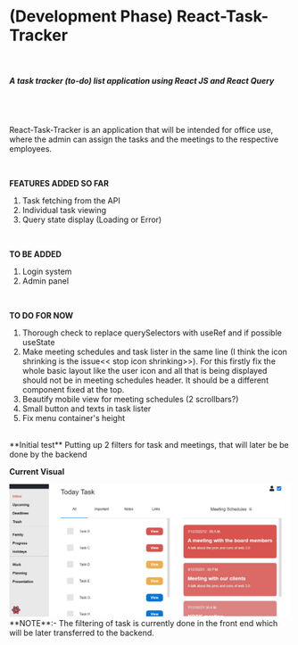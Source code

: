 <h1> (Development Phase) React-Task-Tracker </h1> <br>
<h5> A task tracker (to-do) list application using React JS and React Query</h5> <br>
<br>
<p> React-Task-Tracker is an application that will be intended for office use, where
the admin can assign the tasks and the meetings to the respective employees. <p>
<br>

**FEATURES ADDED SO FAR** 
1. Task fetching from the API
2. Individual task viewing
3. Query state display (Loading or Error)   
<br>

**TO BE ADDED**
1. Login system
2. Admin panel
<br>


**TO DO FOR NOW**
1. Thorough check to replace querySelectors with useRef and if possible useState
2. Make meeting schedules and task lister in the same line (I think the icon shrinking is the issue<< stop icon shrinking>>). For this firstly fix the whole basic layout like the user icon and all that is being displayed should not be in meeting schedules header. It should be a different component fixed at the top.
3. Beautify mobile view for meeting schedules (2 scrollbars?)
4. Small button and texts in task lister
5. Fix menu container's height


<br>
**Initial test**
Putting up 2 filters for task and meetings, that will later be be done by the backend
<br>

**Current Visual** <br>

<img src="src/ForReadMe/1.JPG"/>

<br>
**NOTE**:- The filtering of task is currently done in the front end which will be later transferred to
the backend. 
